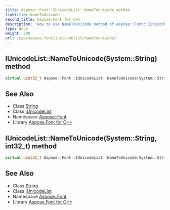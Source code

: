 ```yaml
---
title: Aspose::Font::IUnicodeList::NameToUnicode method
linktitle: NameToUnicode
second_title: Aspose.Font for C++
description: 'How to use NameToUnicode method of Aspose::Font::IUnicodeList class in C++.'
type: docs
weight: 300
url: /cpp/aspose.font/iunicodelist/nametounicode/
---
```

## IUnicodeList::NameToUnicode(System::String) method




```cpp
virtual uint32_t Aspose::Font::IUnicodeList::NameToUnicode(System::String name)=0
```

## See Also

* Class [String](../../../system/string/)
* Class [IUnicodeList](../)
* Namespace [Aspose::Font](../../)
* Library [Aspose.Font for C++](../../../)
## IUnicodeList::NameToUnicode(System::String, int32_t) method




```cpp
virtual uint32_t Aspose::Font::IUnicodeList::NameToUnicode(System::String name, int32_t codeIndex)=0
```

## See Also

* Class [String](../../../system/string/)
* Class [IUnicodeList](../)
* Namespace [Aspose::Font](../../)
* Library [Aspose.Font for C++](../../../)
